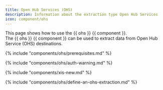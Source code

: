 ```yaml
---
title: Open Hub Services (OHS)
description: Information about the extraction type Open Hub Services
icon: component/ohs
---
```


This page shows how to use the {{ ohs }} {{ component }}.<br>
The {{ ohs }} {{ component }} can be used to extract data from Open Hub Service (OHS) destinations.

{% include "components/ohs/prerequisites.md" %}

{% include "components/ohs/auth-warning.md"  %}

{% include "components/xis-new.md"  %}

{% include "components/ohs/define-an-ohs-extraction.md"  %}
